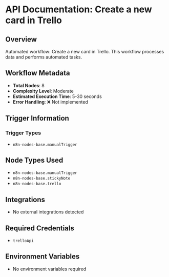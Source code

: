 # API Documentation: Create a new card in Trello

## Overview
Automated workflow: Create a new card in Trello. This workflow processes data and performs automated tasks.

## Workflow Metadata
- **Total Nodes**: 8
- **Complexity Level**: Moderate
- **Estimated Execution Time**: 5-30 seconds
- **Error Handling**: ❌ Not implemented

## Trigger Information
### Trigger Types
- `n8n-nodes-base.manualTrigger`

## Node Types Used
- `n8n-nodes-base.manualTrigger`
- `n8n-nodes-base.stickyNote`
- `n8n-nodes-base.trello`

## Integrations
- No external integrations detected

## Required Credentials
- `trelloApi`

## Environment Variables
- No environment variables required
